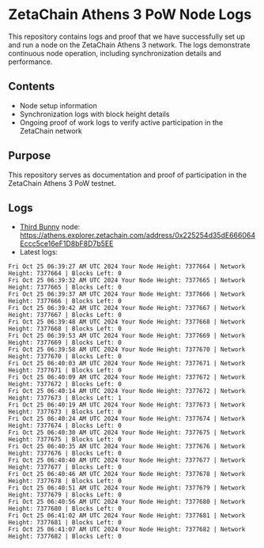 # ZetaChain Athens 3 PoW Node Logs
This repository contains logs and proof that we have successfully set up and run a node on the ZetaChain Athens 3 network. The logs demonstrate continuous node operation, including synchronization details and performance.

## Contents
- Node setup information
- Synchronization logs with block height details
- Ongoing proof of work logs to verify active participation in the ZetaChain network

## Purpose
This repository serves as documentation and proof of participation in the ZetaChain Athens 3 PoW testnet.

## Logs

- [Third Bunny](https://thirdbunny.xyz/) node: https://athens.explorer.zetachain.com/address/0x225254d35dE666064Eccc5ce16eF1D8bF8D7b5EE
- Latest logs:
```
Fri Oct 25 06:39:27 AM UTC 2024 Your Node Height: 7377664 | Network Height: 7377664 | Blocks Left: 0
Fri Oct 25 06:39:32 AM UTC 2024 Your Node Height: 7377665 | Network Height: 7377665 | Blocks Left: 0
Fri Oct 25 06:39:37 AM UTC 2024 Your Node Height: 7377666 | Network Height: 7377666 | Blocks Left: 0
Fri Oct 25 06:39:42 AM UTC 2024 Your Node Height: 7377667 | Network Height: 7377667 | Blocks Left: 0
Fri Oct 25 06:39:48 AM UTC 2024 Your Node Height: 7377668 | Network Height: 7377668 | Blocks Left: 0
Fri Oct 25 06:39:53 AM UTC 2024 Your Node Height: 7377669 | Network Height: 7377669 | Blocks Left: 0
Fri Oct 25 06:39:58 AM UTC 2024 Your Node Height: 7377670 | Network Height: 7377670 | Blocks Left: 0
Fri Oct 25 06:40:03 AM UTC 2024 Your Node Height: 7377671 | Network Height: 7377671 | Blocks Left: 0
Fri Oct 25 06:40:09 AM UTC 2024 Your Node Height: 7377672 | Network Height: 7377672 | Blocks Left: 0
Fri Oct 25 06:40:14 AM UTC 2024 Your Node Height: 7377672 | Network Height: 7377673 | Blocks Left: 1
Fri Oct 25 06:40:19 AM UTC 2024 Your Node Height: 7377673 | Network Height: 7377673 | Blocks Left: 0
Fri Oct 25 06:40:24 AM UTC 2024 Your Node Height: 7377674 | Network Height: 7377674 | Blocks Left: 0
Fri Oct 25 06:40:30 AM UTC 2024 Your Node Height: 7377675 | Network Height: 7377675 | Blocks Left: 0
Fri Oct 25 06:40:35 AM UTC 2024 Your Node Height: 7377676 | Network Height: 7377676 | Blocks Left: 0
Fri Oct 25 06:40:40 AM UTC 2024 Your Node Height: 7377677 | Network Height: 7377677 | Blocks Left: 0
Fri Oct 25 06:40:46 AM UTC 2024 Your Node Height: 7377678 | Network Height: 7377678 | Blocks Left: 0
Fri Oct 25 06:40:51 AM UTC 2024 Your Node Height: 7377679 | Network Height: 7377679 | Blocks Left: 0
Fri Oct 25 06:40:56 AM UTC 2024 Your Node Height: 7377680 | Network Height: 7377680 | Blocks Left: 0
Fri Oct 25 06:41:02 AM UTC 2024 Your Node Height: 7377681 | Network Height: 7377681 | Blocks Left: 0
Fri Oct 25 06:41:07 AM UTC 2024 Your Node Height: 7377682 | Network Height: 7377682 | Blocks Left: 0
```

